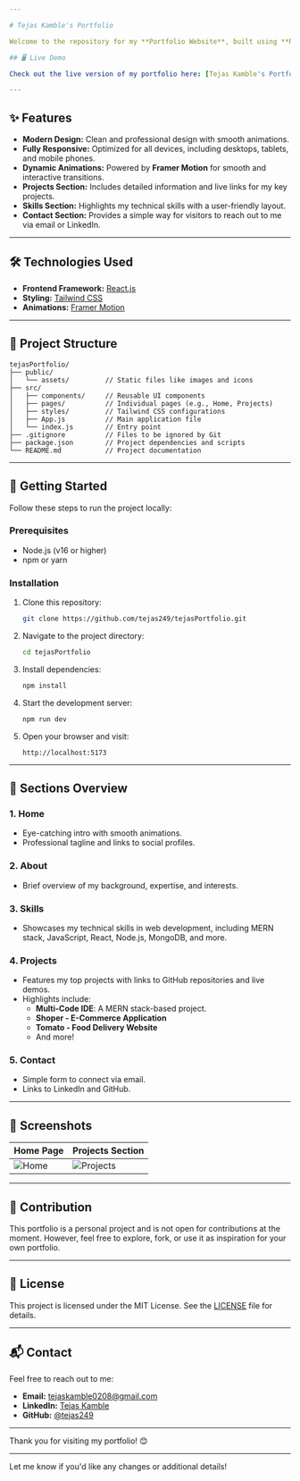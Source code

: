 ```yaml
---

# Tejas Kamble's Portfolio

Welcome to the repository for my **Portfolio Website**, built using **React**, **Tailwind CSS**, and **Framer Motion**. This website showcases my skills, projects, and professional background in an engaging, visually appealing, and fully responsive manner.

## 🖥️ Live Demo

Check out the live version of my portfolio here: [Tejas Kamble's Portfolio](https://tejasscodes.netlify.app)

---
```


## ✨ Features

- **Modern Design:** Clean and professional design with smooth animations.
- **Fully Responsive:** Optimized for all devices, including desktops, tablets, and mobile phones.
- **Dynamic Animations:** Powered by **Framer Motion** for smooth and interactive transitions.
- **Projects Section:** Includes detailed information and live links for my key projects.
- **Skills Section:** Highlights my technical skills with a user-friendly layout.
- **Contact Section:** Provides a simple way for visitors to reach out to me via email or LinkedIn.

---

## 🛠️ Technologies Used

- **Frontend Framework:** [React.js](https://reactjs.org)
- **Styling:** [Tailwind CSS](https://tailwindcss.com)
- **Animations:** [Framer Motion](https://www.framer.com/motion/)

---

## 📂 Project Structure

```
tejasPortfolio/
├── public/
│   └── assets/         // Static files like images and icons
├── src/
│   ├── components/     // Reusable UI components
│   ├── pages/          // Individual pages (e.g., Home, Projects)
│   ├── styles/         // Tailwind CSS configurations
│   ├── App.js          // Main application file
│   └── index.js        // Entry point
├── .gitignore          // Files to be ignored by Git
├── package.json        // Project dependencies and scripts
└── README.md           // Project documentation
```

---

## 🚀 Getting Started

Follow these steps to run the project locally:

### Prerequisites

- Node.js (v16 or higher)
- npm or yarn

### Installation

1. Clone this repository:
   ```bash
   git clone https://github.com/tejas249/tejasPortfolio.git
   ```

2. Navigate to the project directory:
   ```bash
   cd tejasPortfolio
   ```

3. Install dependencies:
   ```bash
   npm install
   ```

4. Start the development server:
   ```bash
   npm run dev
   ```

5. Open your browser and visit:
   ```
   http://localhost:5173
   ```

---

## 📖 Sections Overview

### 1. **Home**
   - Eye-catching intro with smooth animations.
   - Professional tagline and links to social profiles.

### 2. **About**
   - Brief overview of my background, expertise, and interests.

### 3. **Skills**
   - Showcases my technical skills in web development, including MERN stack, JavaScript, React, Node.js, MongoDB, and more.

### 4. **Projects**
   - Features my top projects with links to GitHub repositories and live demos.
   - Highlights include:
     - **Multi-Code IDE**: A MERN stack-based project.
     - **Shoper - E-Commerce Application**
     - **Tomato - Food Delivery Website**
     - And more!

### 5. **Contact**
   - Simple form to connect via email.
   - Links to LinkedIn and GitHub.

---

## 📸 Screenshots

| Home Page                       | Projects Section                  |
|---------------------------------|-----------------------------------|
| ![Home](https://via.placeholder.com/300) | ![Projects](https://via.placeholder.com/300) |

---

## 🤝 Contribution

This portfolio is a personal project and is not open for contributions at the moment. However, feel free to explore, fork, or use it as inspiration for your own portfolio.

---

## 📝 License

This project is licensed under the MIT License. See the [LICENSE](./LICENSE) file for details.

---

## 📬 Contact

Feel free to reach out to me:

- **Email:** [tejaskamble0208@gmail.com](mailto:tejaskamble0208@gmail.com)
- **LinkedIn:** [Tejas Kamble](https://linkedin.com/in/tejas249)
- **GitHub:** [@tejas249](https://github.com/tejas249)

---

Thank you for visiting my portfolio! 😊

--- 

Let me know if you'd like any changes or additional details!
